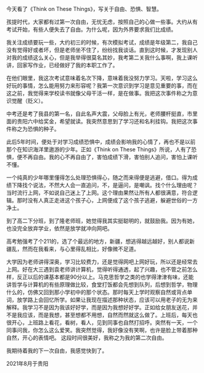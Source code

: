 今天看了《Think on These Things》，写关于自由、恐惧、智慧。

孩提时代，大家都有过第一次自由，无忧无虑，按照自己的心做一些事。大约从有考试开始，有些人便失去了自由。为什么呢，因为外界要求我们比成绩。

我关注成绩要玩一些，大约初三的时候，有次模拟考试，成绩是年级第二，我自己没有觉得好或者坏，但是老师坐不住了，纷纷找我谈话。直到这时候，才发现别人对我的成绩这么关心，但是我举得很莫名其妙，我考第二关我什么事啊，我上课听讲，回家写作业，已经做好了我的本职工作了。

在他们眼里，我这次考试意味着名次下降，意味着我没努力学习。天啦，学习这么好玩的事情，怎么能用努力来形容呢？我第一次意识到学习是意见重要的事，而在这之前，我觉得来学校读书就像父母干活一样，是在做事。我把这次事件称之为意识觉醒（贬义）。

中考还是考了我县的第一名，自此名声大震，父母脸上有光，老师腰杆挺直，市里面的贵阳六中给奖金，希望就读。我突然意思到了学习还和名利挂钩。我把这次事件称之为恐惧的种子。

此后5年时间，便处于对学习成绩恐惧中，成绩会影响我的心情了，再也不是以前那个在知识海洋里遨游的少年。正如《Think on These Things》所说，人有了恐惧，便不再自由。我的心不再自由了，害怕成绩下滑，害怕别人追问，害怕上课听不懂。

一个纯真的少年哪里懂得怎么处理恐惧得心，随之而来得便是逃避，借口。得为成绩下降找个说法，不然大人会一直追问，不，是逼问，是嘲讽。找个什么理由呢？当时流行上网，不如说自己迷上了上网。这个理由果然让所有人都很满意，符合逻辑。那时没有人真正走进这个孩子心，上网便成了这个孩子逃避，躲避世俗的一方净土。

到了高二下分班，到了隆老师班，她觉得我其实挺聪明的，就鼓励我。因为有她，也没完全放弃学业，依然是放学就冲向网吧。

高考勉强考了个211的，选了个最远的地方，新疆，想逃得越远越好，别人都说新疆乱，然而在我看来，与心里得乱相比，好像微不足道。

大学因为老师讲得深奥，学习比较费力，还是觉得网吧上网好玩，所以还是经常去上网。好在大三遇到袁老师讲计算机，觉得听得通透，起了兴趣，也不管之前怎么样，反正以后的课基本都是90分以上。马克思哲学之类的也学得津津有味，还能讲哲学与计算机的有些原理做比较，食堂打饭都会先想到队列，后想到哲学，物理什么的，仿佛又回到那小学初中的那个状态。那时每天上学时观察自然或背点单词，放学路上会回忆所学。如果让我现在描述那种状态，应该可以用老子的无为来解释。我学习不是因为我该好好学，而是因为我想好好学。正如给女朋友送花，并不是我应该，而是我想，甚至想都不用想，自然而然就这么做了。上班后，每天也很开心，上班路上看花，看树，看人，见到同事也自然打招呼。突然有一天，一个同事问我，你怎么这么爱笑。我突然觉得，我好像没有笑啊，也许是脸上带着那种自然，开心的表情吧。 这段时间很美好，我称之为我的第二次自由。

我期待着我的下一次自由，我感觉快到了。

2021年8月于贵阳
